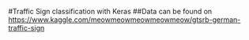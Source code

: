 #Traffic Sign classification with Keras
##Data can be found on https://www.kaggle.com/meowmeowmeowmeowmeow/gtsrb-german-traffic-sign
